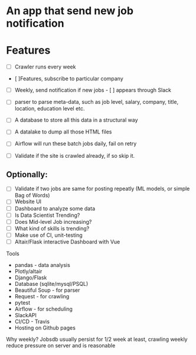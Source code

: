 An app that send new job notification
=====================================

# Features

- [ ] Crawler runs every week
- [ ]Features, subscribe to particular company
- [ ] Weekly, send notification if new jobs - [ ] appears through Slack
- [ ] parser to parse meta-data, such as job level, salary, company, title, location, education level etc.
- [ ] A database to store all this data in a structural way
- [ ] A datalake to dump all those HTML files
- [ ] Airflow will run these batch jobs daily, fail on retry
- [ ] Validate if the site is crawled already, if so skip it.


Optionally:
------------
- [ ] Validate if two jobs are same for posting repeatly (ML models, or simple Bag of Words)
- [ ] Website UI
- [ ] Dashboard to analyze some data
- [ ] Is Data Scientist Trending?
- [ ] Does Mid-level Job increasing?
- [ ] What kind of skills is trending?
- [ ] Make use of CI, unit-testing
- [ ] Altair/Flask interactive Dashboard with Vue

Tools
* pandas - data analysis
* Plotly/altair
* Django/Flask
* Database (sqlite/mysql/PSQL)
* Beautiful Soup - for parser
* Request - for crawling
* pytest
* Airflow - for scheduling
* SlackAPI
* CI/CD - Travis
* Hosting on Github pages

Why weekly?
Jobsdb usually persist for 1/2 week at least, crawling weekly reduce pressure on server and is reasonable


